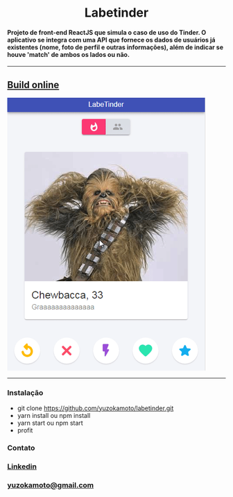 <h1 align="center"> Labetinder </h1>
<h4>Projeto de front-end ReactJS que simula o caso de uso do Tinder. O aplicativo se integra com uma API que fornece os dados de usuários já existentes (nome, foto de perfil e outras informações), além de indicar se houve 'match' de ambos os lados ou não.</h4>
<hr />

## [Build online](http://sticky-gate.surge.sh)

![Labetinder Demo](https://github.com/yuzokamoto/labetinder/blob/master/visuals/AhAJ2LZln7.gif)

<hr />

<h3>Instalação</h3>

- git clone https://github.com/yuzokamoto/labetinder.git
- yarn install ou npm install
- yarn start ou npm start
- profit

<h3>Contato</h3>

### [Linkedin](https://www.linkedin.com/in/yuzo-santana-okamoto-9077071a4/)
### yuzokamoto@gmail.com
